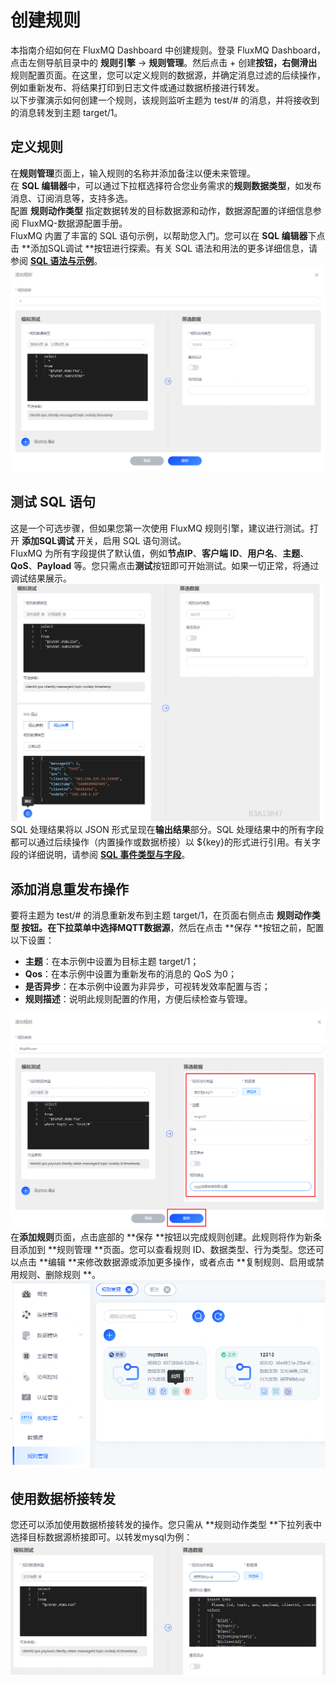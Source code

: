 # 创建规则
本指南介绍如何在 FluxMQ Dashboard 中创建规则。登录 FluxMQ Dashboard，点击左侧导航目录中的 **规则引擎** -> **规则管理**。然后点击 + 创建**按钮，右侧滑出**规则配置页面。在这里，您可以定义规则的数据源，并确定消息过滤的后续操作，例如重新发布、将结果打印到日志文件或通过数据桥接进行转发。<br />以下步骤演示如何创建一个规则，该规则监听主题为 test/# 的消息，并将接收到的消息转发到主题 target/1。

## 定义规则
在**规则管理**页面上，输入规则的名称并添加备注以便未来管理。<br />在 **SQL 编辑器**中，可以通过下拉框选择符合您业务需求的**规则数据类型**，如发布消息、订阅消息等，支持多选。<br />配置 **规则动作类型** 指定数据转发的目标数据源和动作，数据源配置的详细信息参阅 FluxMQ-数据源配置手册。<br />FluxMQ 内置了丰富的 SQL 语句示例，以帮助您入门。您可以在 **SQL 编辑器**下点击 **添加SQL调试 **按钮进行探索。有关 SQL 语法和用法的更多详细信息，请参阅 <a href="GRAMMAR#jump1">**SQL 语法与示例**</a>。<br />![](../../../assets/images/gzyq/rule/rule_1.png)

## 测试 SQL 语句
这是一个可选步骤，但如果您第一次使用 FluxMQ 规则引擎，建议进行测试。打开 **添加SQL调试** 开关，启用 SQL 语句测试。<br />FluxMQ 为所有字段提供了默认值，例如**节点IP**、**客户端 ID**、**用户名**、**主题**、**QoS**、**Payload** 等。您只需点击**测试**按钮即可开始测试。如果一切正常，将通过调试结果展示。<br />![](../../../assets/images/gzyq/rule/rule_2.png)<br />SQL 处理结果将以 JSON 形式呈现在**输出结果**部分。SQL 处理结果中的所有字段都可以通过后续操作（内置操作或数据桥接）以 ${key}的形式进行引用。有关字段的详细说明，请参阅 <a href="EVENT#jump1">**SQL 事件类型与字段**</a>。

## 添加消息重发布操作
要将主题为 test/# 的消息重新发布到主题 target/1，在页面右侧点击 **规则动作类型 **按钮。在下拉菜单中选择**MQTT数据源**，然后在点击 **保存 **按钮之前，配置以下设置：

- **主题**：在本示例中设置为目标主题 target/1；
- **Qos**：在本示例中设置为重新发布的消息的 QoS 为0；
- **是否异步**：在本示例中设置为非异步，可视转发效率配置与否；
- **规则描述**：说明此规则配置的作用，方便后续检查与管理。

![](../../../assets/images/gzyq/rule/rule_3.png)<br />在**添加规则**页面，点击底部的 **保存 **按钮以完成规则创建。此规则将作为新条目添加到 **规则管理 **页面。您可以查看规则 ID、数据类型、行为类型。您还可以点击 **编辑 **来修改数据源或添加更多操作，或者点击 **复制规则、启用或禁用规则、删除规则 **。<br />![](../../../assets/images/gzyq/rule/rule_4.png)

## 使用数据桥接转发
您还可以添加使用数据桥接转发的操作。您只需从 **规则动作类型 **下拉列表中选择目标数据源桥接即可。以转发mysql为例：<br />![](../../../assets/images/gzyq/rule/rule_5.png)
